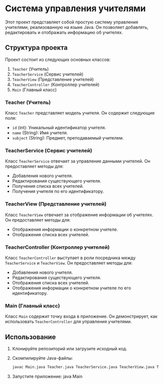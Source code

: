 # Система управления учителями

Этот проект представляет собой простую систему управления учителями, реализованную на языке Java. Он позволяет добавлять, редактировать и отображать информацию об учителях.

## Структура проекта

Проект состоит из следующих основных классов:

1. `Teacher` (Учитель)
2. `TeacherService` (Сервис учителей)
3. `TeacherView` (Представление учителей)
4. `TeacherController` (Контроллер учителей)
5. `Main` (Главный класс)

### Teacher (Учитель)

Класс `Teacher` представляет модель учителя. Он содержит следующие поля:
- `id` (int): Уникальный идентификатор учителя.
- `name` (String): Имя учителя.
- `subject` (String): Предмет, преподаваемый учителем.

### TeacherService (Сервис учителей)

Класс `TeacherService` отвечает за управление данными учителей. Он предоставляет методы для:
- Добавления нового учителя.
- Редактирования существующего учителя.
- Получения списка всех учителей.
- Получения учителя по его идентификатору.

### TeacherView (Представление учителей)

Класс `TeacherView` отвечает за отображение информации об учителях. Он предоставляет методы для:
- Отображения информации о конкретном учителе.
- Отображения списка всех учителей.

### TeacherController (Контроллер учителей)

Класс `TeacherController` выступает в роли посредника между `TeacherService` и `TeacherView`. Он предоставляет методы для:
- Добавления нового учителя.
- Редактирования существующего учителя.
- Отображения списка всех учителей.
- Отображения информации о конкретном учителе по его идентификатору.

### Main (Главный класс)

Класс `Main` содержит точку входа в приложение. Он демонстрирует, как использовать `TeacherController` для управления учителями.

## Использование

1. Клонируйте репозиторий или загрузите исходный код.

2. Скомпилируйте Java-файлы:
   ```bash
   javac Main.java Teacher.java TeacherService.java TeacherView.java TeacherController.java

3. Запустите приложение:
    java Main
